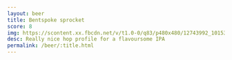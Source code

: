 ```yaml
---
layout: beer
title: Bentspoke sprocket
score: 8
img: https://scontent.xx.fbcdn.net/v/t1.0-0/q83/p480x480/12743992_10153890413553745_2836285406574144058_n.jpg?oh=a0feaab816516c82f33083539c11e816&oe=58D3199B
desc: Really nice hop profile for a flavoursome IPA
permalink: /beer/:title.html
---
```

